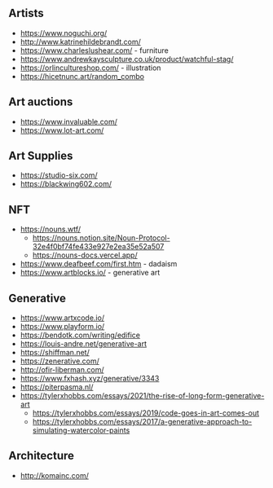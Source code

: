
## Artists
* https://www.noguchi.org/
* http://www.katrinehildebrandt.com/
* https://www.charleslushear.com/ - furniture
* https://www.andrewkaysculpture.co.uk/product/watchful-stag/
* https://orlincultureshop.com/ - illustration
* https://hicetnunc.art/random_combo

## Art auctions
* https://www.invaluable.com/
* https://www.lot-art.com/


## Art Supplies
* https://studio-six.com/
* https://blackwing602.com/ 


## NFT
* https://nouns.wtf/
    * https://nouns.notion.site/Noun-Protocol-32e4f0bf74fe433e927e2ea35e52a507
    * https://nouns-docs.vercel.app/
* https://www.deafbeef.com/first.htm - dadaism
* https://www.artblocks.io/ - generative art 

## Generative
* https://www.artxcode.io/
* https://www.playform.io/
* https://bendotk.com/writing/edifice
* https://louis-andre.net/generative-art
* https://shiffman.net/
* https://zenerative.com/
* http://ofir-liberman.com/
* https://www.fxhash.xyz/generative/3343
* https://piterpasma.nl/
* https://tylerxhobbs.com/essays/2021/the-rise-of-long-form-generative-art
    * https://tylerxhobbs.com/essays/2019/code-goes-in-art-comes-out
    * https://tylerxhobbs.com/essays/2017/a-generative-approach-to-simulating-watercolor-paints

## Architecture
* http://komainc.com/